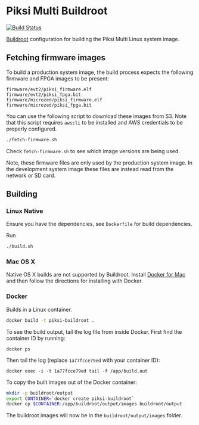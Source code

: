 # Piksi Multi Buildroot

[![Build Status](https://travis-ci.org/swift-nav/piksi_buildroot.svg?branch=master)](https://travis-ci.org/swift-nav/piksi_buildroot)

[Buildroot](https://buildroot.org/) configuration for building the Piksi Multi
Linux system image.

## Fetching firmware images

To build a production system image, the build process expects the following
firmware and FPGA images to be present:

```
firmware/evt2/piksi_firmware.elf
firmware/evt2/piksi_fpga.bit
firmware/microzed/piksi_firmware.elf
firmware/microzed/piksi_fpga.bit
```

You can use the following script to download these images from S3. Note that
this script requires `awscli` to be installed and AWS credentials to be
properly configured.

``` sh
./fetch-firmware.sh
```

Check `fetch-firmware.sh` to see which image versions are being used.

Note, these firmware files are only used by the production system image. In the
development system image these files are instead read from the network or SD
card.

## Building

### Linux Native

Ensure you have the dependencies, see `Dockerfile` for build dependencies.

Run

``` sh
./build.sh
```

### Mac OS X

Native OS X builds are not supported by Buildroot. Install
[Docker for Mac](https://docs.docker.com/engine/installation/mac/) and then
follow the directions for installing with Docker.

### Docker

Builds in a Linux container.

``` sh
docker build -t piksi-buildroot .
```

To see the build output, tail the log file from inside Docker. First find the
container ID by running:

```
docker ps
```

Then tail the log (replace `1a77fcce79ed` with your container ID):

```
docker exec -i -t 1a77fcce79ed tail -f /app/build.out
```

To copy the built images out of the Docker container:

``` sh
mkdir -p buildroot/output
export CONTAINER=`docker create piksi-buildroot`
docker cp $CONTAINER:/app/buildroot/output/images buildroot/output
```

The buildroot images will now be in the `buildroot/output/images` folder.

